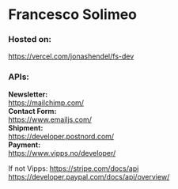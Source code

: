 # Francesco Solimeo


### Hosted on:
<https://vercel.com/jonashendel/fs-dev>


### APIs:  
**Newsletter:**  
<https://mailchimp.com/>   
**Contact Form:**  
<https://www.emailjs.com/>  
**Shipment:**  
<https://developer.postnord.com/>  
**Payment:**   
<https://www.vipps.no/developer/>

If not Vipps: 
    <https://stripe.com/docs/api>
    <https://developer.paypal.com/docs/api/overview/>
